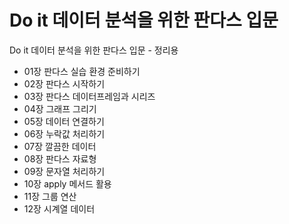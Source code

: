 # Do it 데이터 분석을 위한 판다스 입문
Do it 데이터 분석을 위한 판다스 입문 - 정리용

- 01장 판다스 실습 환경 준비하기
- 02장 판다스 시작하기
- 03장 판다스 데이터프레임과 시리즈
- 04장 그래프 그리기
- 05장 데이터 연결하기
- 06장 누락값 처리하기
- 07장 깔끔한 데이터
- 08장 판다스 자료형
- 09장 문자열 처리하기
- 10장 apply 메서드 활용
- 11장 그룹 연산
- 12장 시계열 데이터
